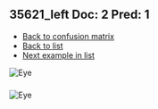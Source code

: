 ## 35621_left Doc: 2 Pred: 1
- [Back to confusion matrix](https://github.com/juliandewit/kaggle_retinopathy/blob/master/matrix.md)
- [Back to list](https://github.com/juliandewit/kaggle_retinopathy/blob/master/lists/21/list.md)
- [Next example in list](https://github.com/juliandewit/kaggle_retinopathy/blob/master/lists/21/35/35667_left.md)

![Eye](https://retinopaty.blob.core.windows.net/size1024/35621_left_2.jpeg)

### 

![Eye]()
